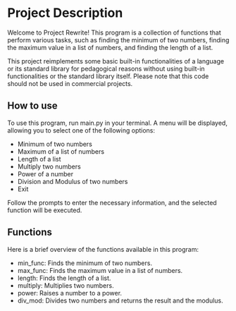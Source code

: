 # Project Description

Welcome to Project Rewrite! This program is a collection of functions that perform various tasks, such as finding the minimum of two numbers, finding the maximum value in a list of numbers, and finding the length of a list.

This project reimplements some basic built-in functionalities of a language or its standard library for pedagogical reasons without using built-in functionalities or the standard library itself. Please note that this code should not be used in commercial projects.

## How to use

To use this program, run main.py in your terminal. A menu will be displayed, allowing you to select one of the following options:

- Minimum of two numbers
- Maximum of a list of numbers
- Length of a list
- Multiply two numbers
- Power of a number
- Division and Modulus of two numbers
- Exit

Follow the prompts to enter the necessary information, and the selected function will be executed.

## Functions

Here is a brief overview of the functions available in this program:

- min_func: Finds the minimum of two numbers.
- max_func: Finds the maximum value in a list of numbers.
- length: Finds the length of a list.
- multiply: Multiplies two numbers.
- power: Raises a number to a power.
- div_mod: Divides two numbers and returns the result and the modulus.
